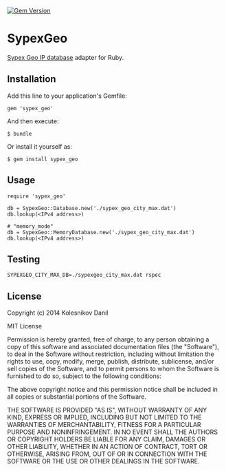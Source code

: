 [![Gem Version](https://badge.fury.io/rb/sypex_geo.svg)](http://badge.fury.io/rb/sypex_geo)

# SypexGeo

[Sypex Geo IP database](http://sypexgeo.net) adapter for Ruby.

## Installation

Add this line to your application's Gemfile:

    gem 'sypex_geo'

And then execute:

    $ bundle

Or install it yourself as:

    $ gem install sypex_geo

## Usage

    require 'sypex_geo'

    db = SypexGeo::Database.new('./sypex_geo_city_max.dat')
    db.lookup(<IPv4 address>)

    # "memory_mode"
    db = SypexGeo::MemoryDatabase.new('./sypex_geo_city_max.dat')
    db.lookup(<IPv4 address>)

## Testing

    SYPEXGEO_CITY_MAX_DB=./sypexgeo_city_max.dat rspec

## License

Copyright (c) 2014 Kolesnikov Danil

MIT License

Permission is hereby granted, free of charge, to any person obtaining
a copy of this software and associated documentation files (the
"Software"), to deal in the Software without restriction, including
without limitation the rights to use, copy, modify, merge, publish,
distribute, sublicense, and/or sell copies of the Software, and to
permit persons to whom the Software is furnished to do so, subject to
the following conditions:

The above copyright notice and this permission notice shall be
included in all copies or substantial portions of the Software.

THE SOFTWARE IS PROVIDED "AS IS", WITHOUT WARRANTY OF ANY KIND,
EXPRESS OR IMPLIED, INCLUDING BUT NOT LIMITED TO THE WARRANTIES OF
MERCHANTABILITY, FITNESS FOR A PARTICULAR PURPOSE AND
NONINFRINGEMENT. IN NO EVENT SHALL THE AUTHORS OR COPYRIGHT HOLDERS BE
LIABLE FOR ANY CLAIM, DAMAGES OR OTHER LIABILITY, WHETHER IN AN ACTION
OF CONTRACT, TORT OR OTHERWISE, ARISING FROM, OUT OF OR IN CONNECTION
WITH THE SOFTWARE OR THE USE OR OTHER DEALINGS IN THE SOFTWARE.
